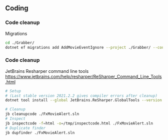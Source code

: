 ## Coding

### Code cleanup
Migrations

``` bash
cd ./Grabber/
dotnet ef migrations add AddMovieEventIgnore --project ./Grabber/ --context MoviesDbContext
```

### Code cleanup
JetBrains Resharper command line tools  
https://www.jetbrains.com/help/resharper/ReSharper_Command_Line_Tools.html

``` bash
# Setup 
# (Last stable version 2021.2.2 gives compiler errors after cleanup)
dotnet tool install --global JetBrains.ReSharper.GlobalTools --version 2021.3.0-eap10

# Cleanup
jb cleanupcode ./FxMovieAlert.sln
# Inspect
jb inspectcode -f=html -o=/tmp/inspectcode.html ./FxMovieAlert.sln
# Duplicate finder
jb dupfinder ./FxMovieAlert.sln
```